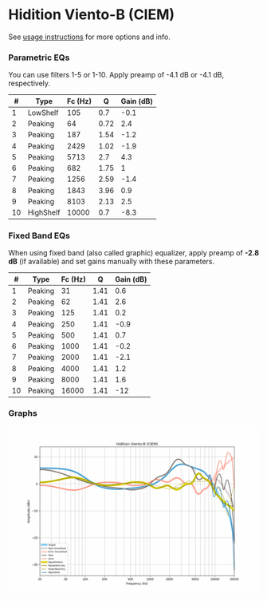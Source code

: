 # Hidition Viento-B (CIEM)
See [usage instructions](https://github.com/jaakkopasanen/AutoEq#usage) for more options and info.

### Parametric EQs
You can use filters 1-5 or 1-10. Apply preamp of -4.1 dB or -4.1 dB, respectively.

|   # | Type      |   Fc (Hz) |    Q |   Gain (dB) |
|-----|-----------|-----------|------|-------------|
|   1 | LowShelf  |       105 | 0.7  |        -0.1 |
|   2 | Peaking   |        64 | 0.72 |         2.4 |
|   3 | Peaking   |       187 | 1.54 |        -1.2 |
|   4 | Peaking   |      2429 | 1.02 |        -1.9 |
|   5 | Peaking   |      5713 | 2.7  |         4.3 |
|   6 | Peaking   |       682 | 1.75 |         1   |
|   7 | Peaking   |      1256 | 2.59 |        -1.4 |
|   8 | Peaking   |      1843 | 3.96 |         0.9 |
|   9 | Peaking   |      8103 | 2.13 |         2.5 |
|  10 | HighShelf |     10000 | 0.7  |        -8.3 |

### Fixed Band EQs
When using fixed band (also called graphic) equalizer, apply preamp of **-2.8 dB** (if available) and set gains manually with these parameters.

|   # | Type    |   Fc (Hz) |    Q |   Gain (dB) |
|-----|---------|-----------|------|-------------|
|   1 | Peaking |        31 | 1.41 |         0.6 |
|   2 | Peaking |        62 | 1.41 |         2.6 |
|   3 | Peaking |       125 | 1.41 |         0.2 |
|   4 | Peaking |       250 | 1.41 |        -0.9 |
|   5 | Peaking |       500 | 1.41 |         0.7 |
|   6 | Peaking |      1000 | 1.41 |        -0.2 |
|   7 | Peaking |      2000 | 1.41 |        -2.1 |
|   8 | Peaking |      4000 | 1.41 |         1.2 |
|   9 | Peaking |      8000 | 1.41 |         1.6 |
|  10 | Peaking |     16000 | 1.41 |       -12   |

### Graphs
![](./Hidition%20Viento-B%20(CIEM).png)
